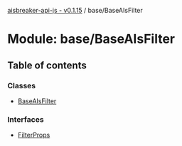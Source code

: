 [aisbreaker-api-js - v0.1.15](../README.md) / base/BaseAIsFilter

# Module: base/BaseAIsFilter

## Table of contents

### Classes

- [BaseAIsFilter](../classes/base_BaseAIsFilter.BaseAIsFilter.md)

### Interfaces

- [FilterProps](../interfaces/base_BaseAIsFilter.FilterProps.md)
